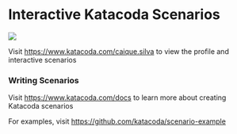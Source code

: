 # Interactive Katacoda Scenarios

[![](http://shields.katacoda.com/katacoda/caique.silva/count.svg)](https://www.katacoda.com/caique.silva "Get your profile on Katacoda.com")

Visit https://www.katacoda.com/caique.silva to view the profile and interactive scenarios

### Writing Scenarios
Visit https://www.katacoda.com/docs to learn more about creating Katacoda scenarios

For examples, visit https://github.com/katacoda/scenario-example
